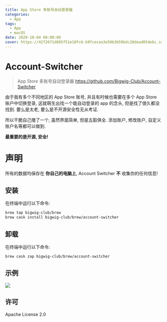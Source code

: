 ```yaml
---
title: App Store 多账号自动登录器
categories:
  - App
tags:
  - App
  - macOS
date: 2020-10-04 00:00:00
cover: https://42f2671d685f51e10fc6-b9fcecea3e50b3b59bdc28dead054ebc.ssl.cf5.rackcdn.com/illustrations/performance_overview_p9bm.svg
---
```


# Account-Switcher
> App Store 多账号自动登录器
> https://github.com/Bigwig-Club/Account-Switcher

由于我有多个不同地区的 App Store 账号, 并且有时候也需要在多个 App Store 账户中切换登录, 这就萌生出找一个能自动登录的 app 的念头, 但是找了很久都没找到. 要么是太老, 要么是不开源安全性无从考证.

所以干脆自己撸了一个, 虽然界面简单, 但是五脏俱全. 添加账户, 修改账户, 自定义账户名等都可以做到.

**最重要的是开源, 安全!**

# 声明
所有的数据均保存在 **你自己的电脑上**, Account Switcher **不** 收集你的任何信息!

## 安装
在终端中运行以下命令:

```zsh
brew tap bigwig-club/brew
brew cask install bigwig-club/brew/account-switcher
```

## 卸载
在终端中运行以下命令:

```zsh
brew cask zap bigwig-club/brew/account-switcher
```

## 示例
![](https://raw.githubusercontent.com/Bigwig-Club/Account-Switcher/master/demo.gif)

## 许可
Apache License 2.0